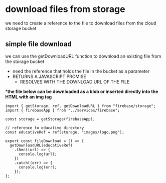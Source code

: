 # download files from storage
we need to create a reference to the file to download files from the cloud storage bucket

## simple file download
we can use the getDownloadURL function to download an existing file from the storage bucket
- need the reference that holds the file in the bucket as a parameter
- RETURNS A JAVASCRIPT PROMISE 
    - RESOLVES WITH THE DOWNLOAD URL OF THE FILE

***the file below can be downloaded as a blob or inserted directly into the HTML with an img tag**

```
import { getStorage, ref, getDownloadURL } from "firebase/storage";
import { firebaseApp } from "../services/firebase";

const storage = getStorage(firebaseApp);

// reference to educative directory
const educativeRef = ref(storage, "images/logo.png");

export const fileDownload = () => {
  getDownloadURL(educativeRef)
    .then((url) => {
      console.log(url);
    })
    .catch((err) => {
      console.log(err);
    });
};
```
